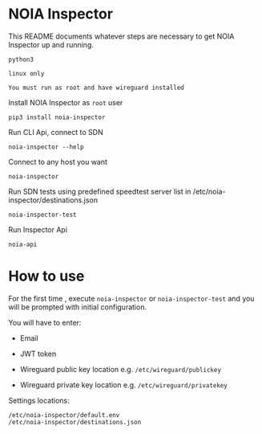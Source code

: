 # NOIA Inspector

This README documents whatever steps are necessary to get NOIA Inspector up and running.

`python3`

`linux only`

`You must run as root and have wireguard installed` 

Install NOIA Inspector as `root` user

```
pip3 install noia-inspector
```

Run CLI Api, connect to SDN

```
noia-inspector --help
```
Connect to any host you want
```
noia-inspector
```

Run SDN tests using predefined speedtest server list in /etc/noia-inspector/destinations.json

```
noia-inspector-test
```

Run Inspector Api

```
noia-api
```

# How to use

For the first time , execute `noia-inspector` or `noia-inspector-test` and you will be prompted with initial configuration.


You will have to enter: 

- Email

- JWT token

- Wireguard public key location e.g. `/etc/wireguard/publickey`

- Wireguard private key location e.g. `/etc/wireguard/privatekey`

Settings locations:
```
/etc/noia-inspector/default.env
/etc/noia-inspector/destinations.json
```